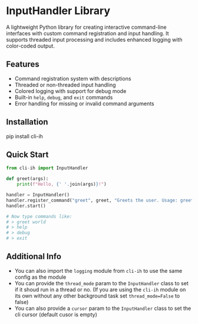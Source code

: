 # InputHandler Library

A lightweight Python library for creating interactive command-line interfaces with custom command registration and input handling. It supports threaded input processing and includes enhanced logging with color-coded output.

## Features

- Command registration system with descriptions
- Threaded or non-threaded input handling
- Colored logging with support for debug mode
- Built-in `help`, `debug`, and `exit` commands
- Error handling for missing or invalid command arguments

## Installation

pip install cli-ih

## Quick Start

```python
from cli-ih import InputHandler

def greet(args):
    print(f"Hello, {' '.join(args)}!")

handler = InputHandler()
handler.register_command("greet", greet, "Greets the user. Usage: greet [name]")
handler.start()

# Now type commands like:
# > greet world
# > help
# > debug
# > exit
```

## Additional Info

- You can also import the `logging` module from `cli-ih` to use the same config as the module
- You can provide the `thread_mode` param to the `InputHandler` class to set if it shoud run in a thread or no.
(If you are using the `cli-ih` module on its own without any other background task set `thread_mode=False` to false)
- You can also provide a `cursor` param to the `InputHandler` class to set the cli cursor (default cusor is empty)